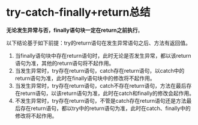 # try-catch-finally+return总结

**无论发生异常与否，finally语句块一定在return之前执行**。

以下结论基于如下前提：try的return语句在发生异常语句之后、方法有返回值。
1. 当finally语句块中存在return语句时，此时无论是否发生异常，都以该return语句为准，其他的return语句将不起作用。
2. 当发生异常时，try存在return语句，catch存在return语句，以catch中的return语句为准，此时在finally语句块中的修改将不起作用。
3. 当发生异常时，try存在return语句，catch不存在return语句，方法在最后存在return语句，以该return语句为准，此时在catch和finally的修改会起作用。
4. 不发生异常时，try存在return语句，不管是catch存在return语句还是方法最后存在return语句，都以try中的return语句为准，此时在catch、finally中的修改将不起作用。